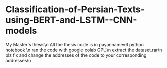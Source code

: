 # Classification-of-Persian-Texts-using-BERT-and-LSTM--CNN-models
My Master's thesis\n
All the thesis code is in payannamev6 python notebook \n
ran the code with google colab GPU\n
extract the dataset.rar\n
plz fix and change the addresses of the code to your corresponding addresses\n
